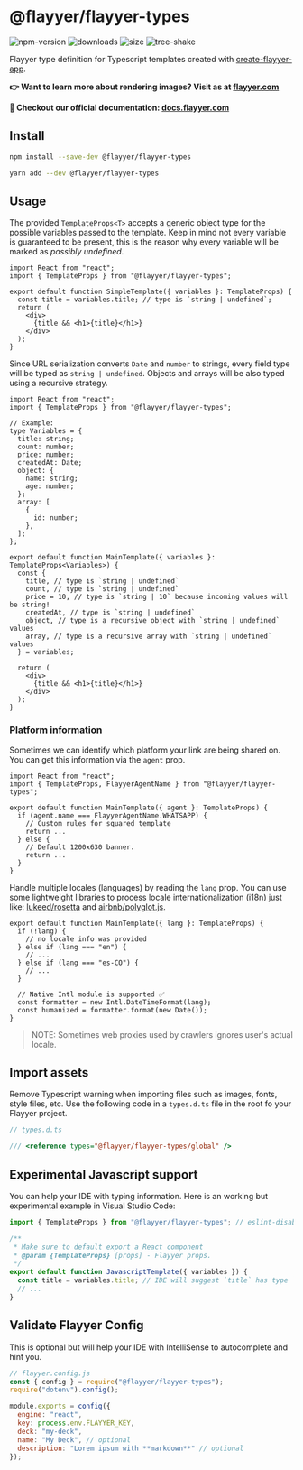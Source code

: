 # @flayyer/flayyer-types

![npm-version](https://badgen.net/npm/v/@flayyer/flayyer-types)
![downloads](https://badgen.net/npm/dt/@flayyer/flayyer-types)
![size](https://badgen.net/bundlephobia/minzip/@flayyer/flayyer-types)
![tree-shake](https://badgen.net/bundlephobia/tree-shaking/@flayyer/flayyer-types)

Flayyer type definition for Typescript templates created with [create-flayyer-app](https://github.com/flayyer/create-flayyer-app/).

**👉 Want to learn more about rendering images? Visit as at [flayyer.com](https://flayyer.com?ref=flayyer-types)**

**📖 Checkout our official documentation: [docs.flayyer.com](https://docs.flayyer.com/docs/advanced/typescript)**

## Install

```sh
npm install --save-dev @flayyer/flayyer-types

yarn add --dev @flayyer/flayyer-types
```

## Usage

The provided `TemplateProps<T>` accepts a generic object type for the possible variables passed to the template. Keep in mind not every variable is guaranteed to be present, this is the reason why every variable will be marked as _possibly undefined_.

```tsx
import React from "react";
import { TemplateProps } from "@flayyer/flayyer-types";

export default function SimpleTemplate({ variables }: TemplateProps) {
  const title = variables.title; // type is `string | undefined`;
  return (
    <div>
      {title && <h1>{title}</h1>}
    </div>
  );
}
```

Since URL serialization converts `Date` and `number` to strings, every field type will be typed as `string | undefined`. Objects and arrays will be also typed using a recursive strategy.

```tsx
import React from "react";
import { TemplateProps } from "@flayyer/flayyer-types";

// Example:
type Variables = {
  title: string;
  count: number;
  price: number;
  createdAt: Date;
  object: {
    name: string;
    age: number;
  };
  array: [
    {
      id: number;
    },
  ];
};

export default function MainTemplate({ variables }: TemplateProps<Variables>) {
  const {
    title, // type is `string | undefined`
    count, // type is `string | undefined`
    price = 10, // type is `string | 10` because incoming values will be string!
    createdAt, // type is `string | undefined`
    object, // type is a recursive object with `string | undefined` values
    array, // type is a recursive array with `string | undefined` values
  } = variables;

  return (
    <div>
      {title && <h1>{title}</h1>}
    </div>
  );
}
```

### Platform information

Sometimes we can identify which platform your link are being shared on. You can get this information via the `agent` prop.

```tsx
import React from "react";
import { TemplateProps, FlayyerAgentName } from "@flayyer/flayyer-types";

export default function MainTemplate({ agent }: TemplateProps) {
  if (agent.name === FlayyerAgentName.WHATSAPP) {
    // Custom rules for squared template
    return ...
  } else {
    // Default 1200x630 banner.
    return ...
  }
}
```

Handle multiple locales (languages) by reading the `lang` prop. You can use some lightweight libraries to process locale internationalization (i18n) just like: [lukeed/rosetta](https://github.com/lukeed/rosetta) and [airbnb/polyglot.js](https://github.com/airbnb/polyglot.js).

```tsx
export default function MainTemplate({ lang }: TemplateProps) {
  if (!lang) {
    // no locale info was provided
  } else if (lang === "en") {
    // ...
  } else if (lang === "es-CO") {
    // ...
  }

  // Native Intl module is supported ✅
  const formatter = new Intl.DateTimeFormat(lang);
  const humanized = formatter.format(new Date());
}
```

> NOTE: Sometimes web proxies used by crawlers ignores user's actual locale.

## Import assets

Remove Typescript warning when importing files such as images, fonts, style files, etc.
Use the following code in a `types.d.ts` file in the root fo your Flayyer project.

```ts
// types.d.ts

/// <reference types="@flayyer/flayyer-types/global" />
```

## Experimental Javascript support

You can help your IDE with typing information. Here is an working but experimental example in Visual Studio Code:

```js
import { TemplateProps } from "@flayyer/flayyer-types"; // eslint-disable-line no-unused-vars

/**
 * Make sure to default export a React component
 * @param {TemplateProps} [props] - Flayyer props.
 */
export default function JavascriptTemplate({ variables }) {
  const title = variables.title; // IDE will suggest `title` has type `string | undefined`
  // ...
}
```

## Validate Flayyer Config

This is optional but will help your IDE with IntelliSense to autocomplete and hint you.

```js
// flayyer.config.js
const { config } = require("@flayyer/flayyer-types");
require("dotenv").config();

module.exports = config({
  engine: "react",
  key: process.env.FLAYYER_KEY,
  deck: "my-deck",
  name: "My Deck", // optional
  description: "Lorem ipsum with **markdown**" // optional
});
```
